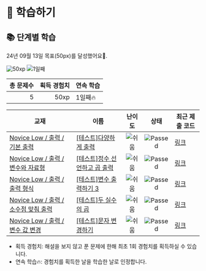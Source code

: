 # 📖 학습하기

## 📚 단계별 학습
24년 09월 13일 목표(50px)를 달성했어요🥳.

![50xp](https://img.shields.io/badge/EXP-50xp-%235cb85c.svg?for-the-badge)
![1일째](https://img.shields.io/badge/연속학습-1일째-%23E34F26.svg?for-the-badge)

|총 문제수|획득 경험치|연속 학습|
|---:|---:|---|
5|50xp|1일째🔥|

|교재|이름|난이도|상태|최근 제출 코드|
|---|---|:---:|:---:|---|
|[Novice Low / 출력 / 기본 출력](https://www.codetree.ai/missions?missionId=4)|[[테스트]다양하게 출력](https://www.codetree.ai/missions/4/problems/print-in-variety)|![쉬움][easy]|![Passed][passed]|[링크](https://github.com/daram62/codetree-TILs/blob/main/240913/%EB%8B%A4%EC%96%91%ED%95%98%EA%B2%8C%20%EC%B6%9C%EB%A0%A5/print-in-variety.cpp)|
|[Novice Low / 출력 / 변수와 자료형](https://www.codetree.ai/missions?missionId=4)|[[테스트]정수 선언하고 곱 출력](https://www.codetree.ai/missions/4/problems/Declare-an-integer-and-print-the-multiplication)|![쉬움][easy]|![Passed][passed]|[링크](https://github.com/daram62/codetree-TILs/blob/main/240913/%EC%A0%95%EC%88%98%20%EC%84%A0%EC%96%B8%ED%95%98%EA%B3%A0%20%EA%B3%B1%20%EC%B6%9C%EB%A0%A5/Declare-an-integer-and-print-the-multiplication.cpp)|
|[Novice Low / 출력 / 출력 형식](https://www.codetree.ai/missions?missionId=4)|[[테스트]변수 출력하기 3](https://www.codetree.ai/missions/4/problems/outputing-variables-3)|![쉬움][easy]|![Passed][passed]|[링크](https://github.com/daram62/codetree-TILs/blob/main/240913/%EB%B3%80%EC%88%98%20%EC%B6%9C%EB%A0%A5%ED%95%98%EA%B8%B0%203/outputing-variables-3.cpp)|
|[Novice Low / 출력 / 소수점 맞춰 출력](https://www.codetree.ai/missions?missionId=4)|[[테스트]두 실수의 곱](https://www.codetree.ai/missions/4/problems/the-product-of-two-real-numbers)|![쉬움][easy]|![Passed][passed]|[링크](https://github.com/daram62/codetree-TILs/blob/main/240913/%EB%91%90%20%EC%8B%A4%EC%88%98%EC%9D%98%20%EA%B3%B1/the-product-of-two-real-numbers.cpp)|
|[Novice Low / 출력 / 변수 값 변경](https://www.codetree.ai/missions?missionId=4)|[[테스트]문자 변경하기](https://www.codetree.ai/missions/4/problems/change-charater)|![쉬움][easy]|![Passed][passed]|[링크](https://github.com/daram62/codetree-TILs/blob/main/240913/%EB%AC%B8%EC%9E%90%20%EB%B3%80%EA%B2%BD%ED%95%98%EA%B8%B0/change-charater.cpp)|


* 획득 경험치: 해설을 보지 않고 푼 문제에 한해 최초 1회 경험치를 획득하실 수 있습니다.
* 연속 학습🔥: 경험치를 획득한 날을 학습한 날로 인정합니다.










[b5]: https://img.shields.io/badge/Bronze_5-%235D3E31.svg
[b4]: https://img.shields.io/badge/Bronze_4-%235D3E31.svg
[b3]: https://img.shields.io/badge/Bronze_3-%235D3E31.svg
[b2]: https://img.shields.io/badge/Bronze_2-%235D3E31.svg
[b1]: https://img.shields.io/badge/Bronze_1-%235D3E31.svg
[s5]: https://img.shields.io/badge/Silver_5-%23394960.svg
[s4]: https://img.shields.io/badge/Silver_4-%23394960.svg
[s3]: https://img.shields.io/badge/Silver_3-%23394960.svg
[s2]: https://img.shields.io/badge/Silver_2-%23394960.svg
[s1]: https://img.shields.io/badge/Silver_1-%23394960.svg
[g5]: https://img.shields.io/badge/Gold_5-%23FFC433.svg
[g4]: https://img.shields.io/badge/Gold_4-%23FFC433.svg
[g3]: https://img.shields.io/badge/Gold_3-%23FFC433.svg
[g2]: https://img.shields.io/badge/Gold_2-%23FFC433.svg
[g1]: https://img.shields.io/badge/Gold_1-%23FFC433.svg
[p5]: https://img.shields.io/badge/Platinum_5-%2376DDD8.svg
[p4]: https://img.shields.io/badge/Platinum_4-%2376DDD8.svg
[p3]: https://img.shields.io/badge/Platinum_3-%2376DDD8.svg
[p2]: https://img.shields.io/badge/Platinum_2-%2376DDD8.svg
[p1]: https://img.shields.io/badge/Platinum_1-%2376DDD8.svg
[passed]: https://img.shields.io/badge/Passed-%23009D27.svg
[failed]: https://img.shields.io/badge/Failed-%23D24D57.svg
[easy]: https://img.shields.io/badge/쉬움-%235cb85c.svg?for-the-badge
[medium]: https://img.shields.io/badge/보통-%23FFC433.svg?for-the-badge
[hard]: https://img.shields.io/badge/어려움-%23D24D57.svg?for-the-badge